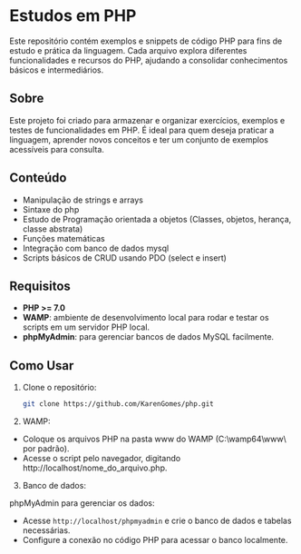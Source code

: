 # Estudos em PHP

Este repositório contém exemplos e snippets de código PHP para fins de estudo e prática da linguagem. Cada arquivo explora diferentes funcionalidades e recursos do PHP, ajudando a consolidar conhecimentos básicos e intermediários.

## Sobre
Este projeto foi criado para armazenar e organizar exercícios, exemplos e testes de funcionalidades em PHP. É ideal para quem deseja praticar a linguagem, aprender novos conceitos e ter um conjunto de exemplos acessíveis para consulta.

## Conteúdo
- Manipulação de strings e arrays
- Sintaxe do php
- Estudo de Programação orientada a objetos (Classes, objetos, herança, classe abstrata)
- Funções matemáticas
- Integração com banco de dados mysql
- Scripts básicos de CRUD usando PDO (select e insert)

## Requisitos
- **PHP >= 7.0**
- **WAMP**: ambiente de desenvolvimento local para rodar e testar os scripts em um servidor PHP local.
- **phpMyAdmin**: para gerenciar bancos de dados MySQL facilmente.

## Como Usar
1. Clone o repositório:
   ```bash
   git clone https://github.com/KarenGomes/php.git

2. WAMP:

- Coloque os arquivos PHP na pasta www do WAMP (C:\wamp64\www\ por padrão).
- Acesse o script pelo navegador, digitando http://localhost/nome_do_arquivo.php.

3. Banco de dados:

phpMyAdmin para gerenciar os dados:

- Acesse `http://localhost/phpmyadmin` e crie o banco de dados e tabelas necessárias.
- Configure a conexão no código PHP para acessar o banco localmente.
